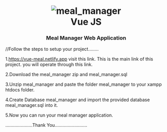 <h1 align="center"><img src="https://www.linkpicture.com/q/logo-removebg-preview_1.png" alt="meal_manager"><br>Vue JS</h1>
<h3 align="center">Meal Manager Web Application</h3>




//Follow the steps to setup your project........

1.https://vue-meal.netlify.app visit this link. This is the main link of this project.
you will operate through this link.

2.Download the meal_manager zip and meal_manager.sql

3.Unzip meal_manager and paste the folder meal_manager to your xampp htdocs folder.

4.Create Database meal_manager and import the provided database meal_manager.sql into it.

5.Now you can run your meal manager application.

.....................Thank You.........................
